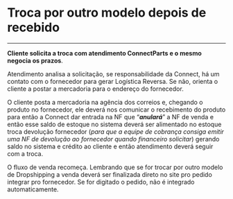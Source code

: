 # Troca por outro modelo depois de recebido

---

**Cliente solicita a troca com atendimento ConnectParts e o mesmo negocia os prazos**.

Atendimento analisa a solicitação, se responsabilidade da Connect, há um contato com o fornecedor para gerar Logística Reversa. Se não, orienta o cliente a postar a mercadoria para o endereço do fornecedor.


O cliente posta a mercadoria na agência dos correios e, chegando o produto no fornecedor, ele deverá nos comunicar o recebimento do produto para então a Connect dar entrada na NF que “**_anulará_**” a NF de venda e então esse saldo de estoque no sistema deverá ser alimentado no estoque troca devolução fornecedor (_para que a equipe de cobrança consiga emitir uma NF de devolução ao fornecedor quando financeiro solicitar_) gerando saldo no sistema e crédito ao cliente e então atendimento deverá seguir com a troca.

O fluxo de venda recomeça. Lembrando que se for trocar por outro modelo de Dropshipping a venda deverá ser finalizada direto no site pro pedido integrar pro fornecedor. Se for digitado o pedido, não é integrado automaticamente.
